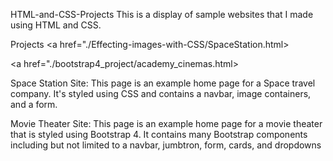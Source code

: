 HTML-and-CSS-Projects
This is a display of sample websites that I made using HTML and CSS.

Projects
<a href="./Effecting-images-with-CSS/SpaceStation.html>

<a href="./bootstrap4_project/academy_cinemas.html>

Space Station Site:
This page is an example home page for a Space travel company. It's styled using CSS and contains a navbar, image containers, and a form.

Movie Theater Site:
This page is an example home page for a movie theater that is styled using Bootstrap 4. It contains many Bootstrap components including but not limited to a navbar, jumbtron, form, cards, and dropdowns
